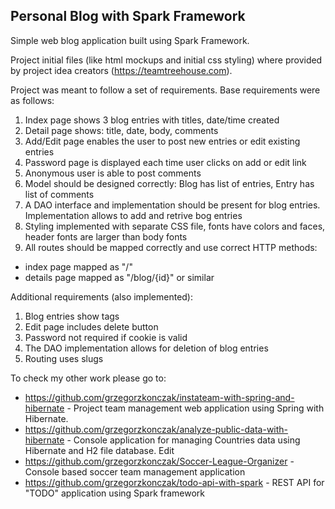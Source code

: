 ## Personal Blog with Spark Framework
Simple web blog application built using Spark Framework.

Project initial files (like html mockups and initial css styling) where provided by project idea creators (https://teamtreehouse.com).

Project was meant to follow a set of requirements.
Base requirements were as follows:

1. Index page shows 3 blog entries with titles, date/time created
2. Detail page shows: title, date, body, comments
3. Add/Edit page enables the user to post new entries or edit existing entries
4. Password page is displayed each time user clicks on add or edit link
5. Anonymous user is able to post comments
6. Model should be designed correctly: Blog has list of entries, Entry has list of comments
7. A DAO interface and implementation should be present for blog entries. Implementation allows to add and retrive bog entries
8. Styling implemented with separate CSS file, fonts have colors and faces, header fonts are larger than body fonts
9. All routes should be mapped correctly and use correct HTTP methods:
  - index page mapped as "/"
  - details page mapped as "/blog/{id}" or similar

Additional requirements (also implemented):

1. Blog entries show tags
2. Edit page includes delete button
3. Password not required if cookie is valid
4. The DAO implementation allows for deletion of blog entries
5. Routing uses slugs

To check my other work please go to:

- https://github.com/grzegorzkonczak/instateam-with-spring-and-hibernate - Project team management web application using Spring with Hibernate.
- https://github.com/grzegorzkonczak/analyze-public-data-with-hibernate - Console application for managing Countries data using Hibernate and H2 file database. Edit
- https://github.com/grzegorzkonczak/Soccer-League-Organizer - Console based soccer team management application
- https://github.com/grzegorzkonczak/todo-api-with-spark - REST API for "TODO" application using Spark framework

